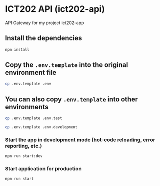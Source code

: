 # ICT202 API (ict202-api)

API Gateway for my project ict202-app

## Install the dependencies
```bash
npm install
```

## Copy the `.env.template` into the original environment file
```bash
cp .env.template .env
```

## You can also copy `.env.template` into other environments
```bash
cp .env.template .env.test
```

```bash
cp .env.template .env.development
```

### Start the app in development mode (hot-code reloading, error reporting, etc.)
```bash
npm run start:dev
```

### Start application for production
```bash
npm run start
```
